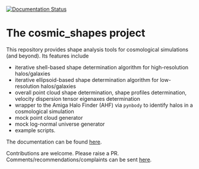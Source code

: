 [![Documentation Status](https://readthedocs.org/projects/cosmic-shapes/badge/?version=latest)](https://cosmic-shapes.readthedocs.io/en/latest/?badge=latest)

# The cosmic_shapes project

This repository provides shape analysis tools for cosmological simulations (and beyond). Its features include

- iterative shell-based shape determination algorithm for high-resolution halos/galaxies
- iterative ellipsoid-based shape determination algorithm for low-resolution halos/galaxies
- overall point cloud shape determination, shape profiles determination, velocity dispersion tensor eigenaxes determination
- wrapper to the Amiga Halo Finder (AHF) via `pynbody` to identify halos in a cosmological simulation
- mock point cloud generator
- mock log-normal universe generator
- example scripts.

The documentation can be found [here](https://cosmic-shapes.readthedocs.io/en/latest/index.html).

Contributions are welcome. Please raise a PR. Comments/recommendations/complaints can be sent [here](mailto:tibor.doeme@gmail.com).
